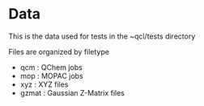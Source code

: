 # Data

This is the data used for tests in the ~qcl/tests directory

Files are organized by filetype

* qcm   : QChem jobs
* mop   : MOPAC jobs
* xyz   : XYZ files
* gzmat : Gaussian Z-Matrix files
